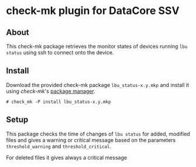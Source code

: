 check-mk plugin for DataCore SSV
================================


About
-----

This check-mk package retrieves the monitor states of devices running `lbu status` using ssh to connect onto the device.


Install
-------

Download the provided check-mk package `lbu_status-x.y.mkp` and install it using *check-mk*'s 
[package manager](https://mathias-kettner.de/checkmk_packaging.html#H1:Installation,%20Update%20and%20Removal).


```console
# check_mk -P install lbu_status-x.y.mkp
```

Setup
-----

This package checks the time of changes of  `lbu status` for added, modified files and gives a warning or 
critical message based on the parameters `threshold_warning` and `threshold_critical`.

For deleted files it gives always a critical message
